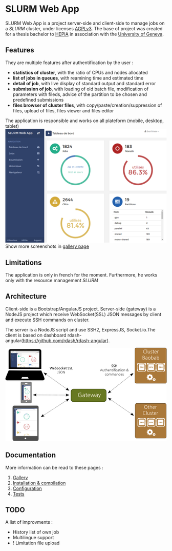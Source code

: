 # SLURM Web App
SLURM Web App is a project server-side and client-side to manage jobs on a *SLURM* cluster, under licenses [AGPLv3](./LICENSE). The base of project was created for a thesis bachelor to [HEPIA](http://hepia.hesge.ch/) in association with the [University of Geneva](http://www.unige.ch/).

## Features
They are multiple features after authentification by the user :
- **statistics of cluster**, with the ratio of CPUs and nodes allocated
- **list of jobs in queues**, with reamining time and estimated time
- **detail of job**, with live display of standard output and standard error
- **submission of job**, with loading of old batch file, modification of parameters with fileds, advice of the partition to be chosen and predefined submissions
- **files browser of cluster files**, with copy/paste/creation/suppression of files, upload of files, files viewer and files editor

The application is responsible and works on all plateform (mobile, desktop, tablet)
![Dashboard & statistics](/docs/images/screenshots/desktop/1_dashboard.png)
Show more screenshots in [gallery page](./docs/gallery.md)

## Limitations
The application is only in french for the moment. Furthermore, he works only with the resource management *SLURM*

## Architecture
Client-side is a Bootstrap/AngularJS project. Server-side (gateway) is a NodeJS project
which receive WebSocket(SSL) JSON messages by client and execute SSH commands on cluster.

The server is a NodeJS script and use SSH2, ExpressJS, Socket.io.The client is based on dashboard rdash-angular(https://github.com/rdash/rdash-angular).

![Architecture](/docs/images/resume.png)

## Documentation
More information can be read to these pages :

1. [Gallery](./docs/gallery.md)
2. [Installation & compilation](./docs/installation.md)
3. [Configuration](./docs/configuration.md)
4. [Tests](./docs/tests.md)


## TODO
A list of improvments :
- History list of own job
- Multilingue support
- ! Limitation file upload
